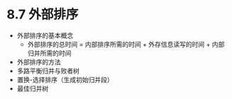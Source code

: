 # 8.7 外部排序

- 外部排序的基本概念
  - 外部排序的总时间 = 内部排序所需的时间 + 外存信息读写的时间 + 内部归并所需的时间
- 外部排序的方法
- 多路平衡归并与败者树
- 置换-选择排序（生成初始归并段）
- 最佳归并树
<!-- ### 习题
- 1 设在磁盘上存放有 375,000 个记录，做 5 路平衡归并排序，内存工作区能容纳 600 个记录，为把所有记录排好序，需要做多少趟归并排序 →4 趟。
  初始归并段的个数 r = 375000 / 600 = 675 个
  第 1 趟把 625 个归并段归并成 625 / 5 = 125 个
  第 2 趟把 125 个归并段归并成 125 / 5 = 25 个
  第 3 趟把 25 个归并段归并成 25 / 5 = 5 个
  第 4 趟把 5 个归并段归并成 5 / 5 = 1 个
- 2 设有 5 个初始归并段，每个归并段有 20 个记录，采用 5 路平衡归并排序
  使用传统的顺序选出最小记录（简单选择排序）的方法，总的比较次数是 ？
  若采用败者树最小的方法，总的比较次数是？→396，300
  A. 采用传统方法 ：(100-1) _ 4 = 396 次
  B. 采用败者树的方法：败者树的高度为 $h = \lceil \log_25\rceil = 3$ ，每次参加比较的记录中选择一个关键字最小的记录，比较次数不超过 h，共 100 个记录，需要的比较次数不超过 100 _ 3 = 300 次
- 7【2013】已知三叉树 T 中 6 个叶结点的权分别是`2 3 4 5 6 7` ，T 的带权（外部）路径长度最小是多少，答案：→46，这里考察了一个知识点：k 叉哈夫曼树需要多少个叶子结点？$n_k = \frac {n_0 -1}{k-1}$ ，右边必定能被整除
- 8【2019】设外存上有 120 个初始归并段，进行 12 路归并时，为实现最佳归并，需要补充的虚段个数是多少，答案 →2，这里考察了一个知识点：k 叉哈夫曼树需要多少个叶子结点？$n_k = \frac {n_0 -1}{k-1}$ ，右边必定能被整除 -->
